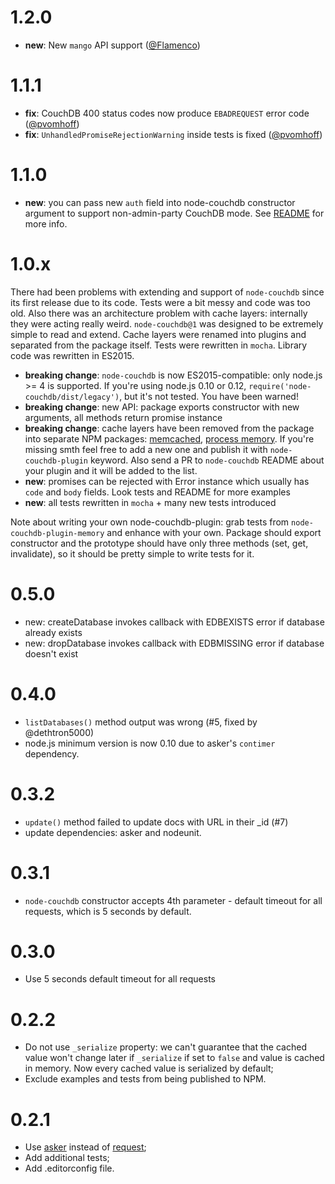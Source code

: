 # 1.2.0

 * **new**: New `mango` API support ([@Flamenco](https://github.com/1999/node-couchdb/pull/20))

# 1.1.1
 * **fix**: CouchDB 400 status codes now produce `EBADREQUEST` error code ([@pvomhoff](https://github.com/pvomhoff))
 * **fix**: `UnhandledPromiseRejectionWarning` inside tests is fixed ([@pvomhoff](https://github.com/pvomhoff))

# 1.1.0

 * **new**: you can pass new `auth` field into node-couchdb constructor argument to support non-admin-party CouchDB mode. See [README](https://github.com/1999/node-couchdb#constructor) for more info.

# 1.0.x

There had been problems with extending and support of `node-couchdb` since its first release due to its code. Tests were a bit messy and code was too old. Also there was an architecture problem with cache layers: internally they were acting really weird. `node-couchdb@1` was designed to be extremely simple to read and extend. Cache layers were renamed into plugins and separated from the package itself. Tests were rewritten in `mocha`. Library code was rewritten in ES2015.

 * **breaking change**: `node-couchdb` is now ES2015-compatible: only node.js >= 4 is supported. If you're using node.js 0.10 or 0.12, `require('node-couchdb/dist/legacy')`, but it's not tested. You have been warned!
 * **breaking change**: new API: package exports constructor with new arguments, all methods return promise instance
 * **breaking change**: cache layers have been removed from the package into separate NPM packages: [memcached](https://www.npmjs.com/package/node-couchdb-plugin-memcached), [process memory](https://www.npmjs.com/package/node-couchdb-plugin-memory). If you're missing smth feel free to add a new one and publish it with `node-couchdb-plugin` keyword. Also send a PR to `node-couchdb` README about your plugin and it will be added to the list.
 * **new**: promises can be rejected with Error instance which usually has `code` and `body` fields. Look tests and README for more examples
 * **new**: all tests rewritten in `mocha` + many new tests introduced

Note about writing your own node-couchdb-plugin: grab tests from `node-couchdb-plugin-memory` and enhance with your own. Package should export constructor and the prototype should have only three methods (set, get, invalidate), so it should be pretty simple to write tests for it.

# 0.5.0

 * new: createDatabase invokes callback with EDBEXISTS error if database already exists
 * new: dropDatabase invokes callback with EDBMISSING error if database doesn't exist

# 0.4.0

 * `listDatabases()` method output was wrong (#5, fixed by @dethtron5000)
 * node.js minimum version is now 0.10 due to asker's `contimer` dependency.

# 0.3.2

 * `update()` method failed to update docs with URL in their _id (#7)
 * update dependencies: asker and nodeunit.

# 0.3.1

 * `node-couchdb` constructor accepts 4th parameter - default timeout for all requests, which is 5 seconds by default.

# 0.3.0

 * Use 5 seconds default timeout for all requests

# 0.2.2

 * Do not use `_serialize` property: we can't guarantee that the cached value won't change later if `_serialize` if set to `false` and value is cached in memory. Now every cached value is serialized by default;
 * Exclude examples and tests from being published to NPM.

# 0.2.1

 * Use [asker](http://browsenpm.org/package/asker) instead of [request](http://browsenpm.org/package/request);
 * Add additional tests;
 * Add .editorconfig file.

